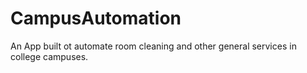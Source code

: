 # CampusAutomation
An App built ot automate room cleaning and other general services in college campuses.
